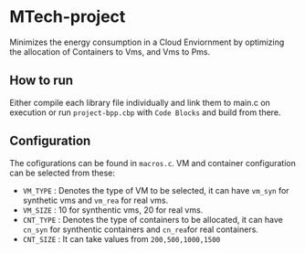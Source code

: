# MTech-project
Minimizes the energy consumption in a Cloud Enviornment by optimizing the allocation of Containers to Vms, and Vms to Pms.

## How to run
Either compile each library file individually and link them to main.c on execution or run `project-bpp.cbp` with `Code Blocks` and build from there.

## Configuration
The cofigurations can be found in `macros.c`. VM and container configuration can be selected from these:
- `VM_TYPE` : Denotes the type of VM to be selected, it can have `vm_syn` for synthetic vms and `vm_rea` for real vms.
- `VM_SIZE` : 10 for synthentic vms, 20 for real vms.
- `CNT_TYPE` : Denotes the type of containers to be allocated, it can have `cn_syn` for synthentic containers and `cn_rea`for real containers.
- `CNT_SIZE` : It can take values from `200,500,1000,1500`